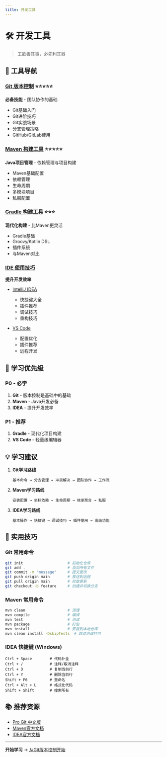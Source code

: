 ```yaml
---
title: 开发工具
---
```


# 🛠️ 开发工具

> 工欲善其事，必先利其器

## 📖 工具导航

### [Git 版本控制](git/) ⭐⭐⭐⭐⭐
**必备技能** - 团队协作的基础

- Git基础入门
- Git进阶技巧
- Git实战场景
- 分支管理策略
- GitHub/GitLab使用

### [Maven 构建工具](maven/) ⭐⭐⭐⭐⭐
**Java项目管理** - 依赖管理与项目构建

- Maven基础配置
- 依赖管理
- 生命周期
- 多模块项目
- 私服配置

### [Gradle 构建工具](gradle/) ⭐⭐⭐
**现代化构建** - 比Maven更灵活

- Gradle基础
- Groovy/Kotlin DSL
- 插件系统
- 与Maven对比

### [IDE 使用技巧](ide/)
**提升开发效率**

- [IntelliJ IDEA](ide/idea/)
  - 快捷键大全
  - 插件推荐
  - 调试技巧
  - 重构技巧

- [VS Code](ide/vscode/)
  - 配置优化
  - 插件推荐
  - 远程开发

## 🎯 学习优先级

### P0 - 必学
1. **Git** - 版本控制是基础中的基础
2. **Maven** - Java开发必备
3. **IDEA** - 提升开发效率

### P1 - 推荐
1. **Gradle** - 现代化项目构建
2. **VS Code** - 轻量级编辑器

## 💡 学习建议

1. **Git学习路线**
   ```
   基本命令 → 分支管理 → 冲突解决 → 团队协作 → 工作流
   ```

2. **Maven学习路线**
   ```
   安装配置 → 坐标依赖 → 生命周期 → 继承聚合 → 私服
   ```

3. **IDEA学习路线**
   ```
   基本操作 → 快捷键 → 调试技巧 → 插件使用 → 高级功能
   ```

## 🚀 实用技巧

### Git 常用命令
```bash
git init                    # 初始化仓库
git add .                   # 添加所有文件
git commit -m "message"     # 提交更改
git push origin main        # 推送到远程
git pull origin main        # 拉取更新
git checkout -b feature     # 创建并切换分支
```

### Maven 常用命令
```bash
mvn clean                   # 清理
mvn compile                 # 编译
mvn test                    # 测试
mvn package                 # 打包
mvn install                 # 安装到本地仓库
mvn clean install -DskipTests  # 跳过测试打包
```

### IDEA 快捷键 (Windows)
```
Ctrl + Space        # 代码补全
Ctrl + /            # 注释/取消注释
Ctrl + D            # 复制当前行
Ctrl + Y            # 删除当前行
Shift + F6          # 重命名
Ctrl + Alt + L      # 格式化代码
Shift + Shift       # 搜索所有
```

## 📚 推荐资源

- [Pro Git 中文版](https://git-scm.com/book/zh/v2)
- [Maven官方文档](https://maven.apache.org/)
- [IDEA官方文档](https://www.jetbrains.com/idea/documentation/)

---

**开始学习** → [从Git版本控制开始](git/)
